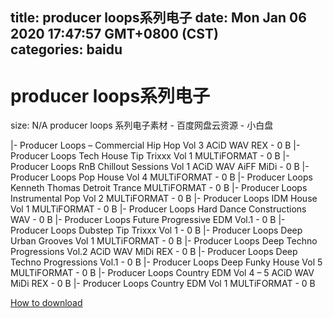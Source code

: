 
title: producer loops系列电子
date: Mon Jan 06 2020 17:47:57 GMT+0800 (CST)    
categories: baidu
---

# producer loops系列电子
size: N/A
 producer loops 系列电子素材 - 百度网盘云资源 - 小白盘
 
|- Producer Loops – Commercial Hip Hop Vol 3 ACiD WAV REX - 0 B
|- Producer Loops Tech House Tip Trixxx Vol 1 MULTiFORMAT - 0 B
|- Producer Loops RnB Chillout Sessions Vol 1 ACiD WAV AiFF MiDi - 0 B
|- Producer Loops Pop House Vol 4 MULTiFORMAT - 0 B
|- Producer Loops Kenneth Thomas Detroit Trance MULTiFORMAT - 0 B
|- Producer Loops Instrumental Pop Vol 2 MULTiFORMAT - 0 B
|- Producer Loops IDM House Vol 1 MULTiFORMAT - 0 B
|- Producer Loops Hard Dance Constructions WAV - 0 B
|- Producer Loops Future Progressive EDM Vol.1 - 0 B
|- Producer Loops Dubstep Tip Trixxx Vol 1 - 0 B
|- Producer Loops Deep Urban Grooves Vol 1 MULTiFORMAT - 0 B
|- Producer Loops Deep Techno Progressions Vol.2 ACiD WAV MiDi REX - 0 B
|- Producer Loops Deep Techno Progressions Vol.1 - 0 B
|- Producer Loops Deep Funky House Vol 5 MULTiFORMAT - 0 B
|- Producer Loops Country EDM Vol 4 – 5 ACiD WAV MiDi REX - 0 B
|- Producer Loops Country EDM Vol 1 MULTiFORMAT - 0 B

[How to download](https://bpcam.bemobtrk.com/go/2ceec3aa-1ca2-46d6-b9ff-aaa5c184517c?jno=3702)
